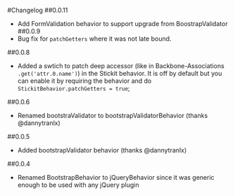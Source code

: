 #Changelog
##0.0.11
- Add FormValidation behavior to support upgrade from BoostrapValidator
##0.0.9
- Bug fix for `patchGetters` where it was not late bound.

##0.0.8
- Added a swtich to patch deep accessor (like in Backbone-Associations `.get('attr.0.name')`) in the Stickit behavior. It is off by default but you can enable it by requiring the behavior and do `StickitBehavior.patchGetters = true`;

##0.0.6
- Renamed bootstraValidator to bootstrapValidatorBehavior (thanks @dannytranlx)

##0.0.5
- Added bootstrapValidator behavior (thanks @dannytranlx)

##0.0.4
- Renamed BootstrapBehavior to jQueryBehavior since it was generic enough to be used with any jQuery plugin
